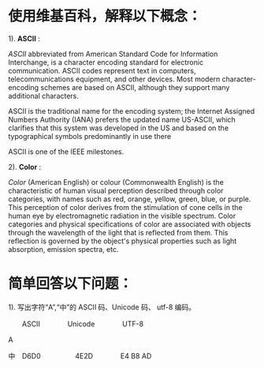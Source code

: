 # 使用维基百科，解释以下概念：

1). **ASCII** :

*ASCII* abbreviated from American Standard Code for Information Interchange, is a character encoding standard for electronic communication. ASCII codes represent text in computers, telecommunications equipment, and other devices. Most modern character-encoding schemes are based on ASCII, although they support many additional characters.

ASCII is the traditional name for the encoding system; the Internet Assigned Numbers Authority (IANA) prefers the updated name US-ASCII, which clarifies that this system was developed in the US and based on the typographical symbols predominantly in use there

ASCII is one of the IEEE milestones.

2). **Color** :

*Color* (American English) or colour (Commonwealth English) is the characteristic of human visual perception described through color categories, with names such as red, orange, yellow, green, blue, or purple. This perception of color derives from the stimulation of cone cells in the human eye by electromagnetic radiation in the visible spectrum. Color categories and physical specifications of color are associated with objects through the wavelength of the light that is reflected from them. This reflection is governed by the object's physical properties such as light absorption, emission spectra, etc.


# 简单回答以下问题：

1). 写出字符“A”,“中”的 ASCII 码、Unicode 码、
utf-8 编码。

　　ASCII　　　　Unicode　　　　UTF-8

A

中　D6D0　　　　　4E2D　　　　E4 B8 AD
